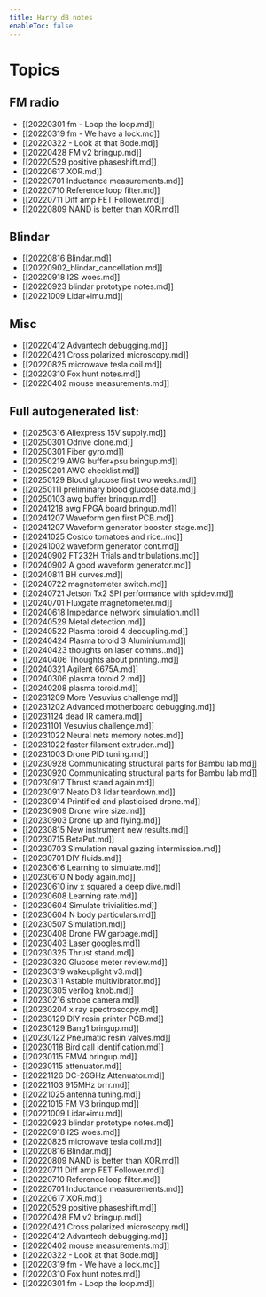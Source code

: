 ```yaml
---
title: Harry dB notes
enableToc: false
---
```


# Topics
## FM radio

- [[20220301 fm - Loop the loop.md]]
- [[20220319 fm -  We have a lock.md]]
- [[20220322 - Look at that Bode.md]]
- [[20220428 FM v2 bringup.md]]
- [[20220529 positive phaseshift.md]]
- [[20220617 XOR.md]]
- [[20220701 Inductance measurements.md]]
- [[20220710 Reference loop filter.md]]
- [[20220711 Diff amp FET Follower.md]]
- [[20220809 NAND is better than XOR.md]]

## Blindar
- [[20220816 Blindar.md]]
- [[20220902_blindar_cancellation.md]]
- [[20220918 I2S woes.md]]
- [[20220923 blindar prototype notes.md]]
- [[20221009 Lidar+imu.md]]

## Misc
- [[20220412 Advantech debugging.md]]
- [[20220421 Cross polarized microscopy.md]]
- [[20220825 microwave tesla coil.md]]
- [[20220310 Fox hunt notes.md]]
- [[20220402 mouse measurements.md]]

## Full autogenerated list:

- [[20250316 Aliexpress 15V supply.md]]
- [[20250301 Odrive clone.md]]
- [[20250301 Fiber gyro.md]]
- [[20250219 AWG buffer+psu bringup.md]]
- [[20250201 AWG checklist.md]]
- [[20250129 Blood glucose first two weeks.md]]
- [[20250111 preliminary blood glucose data.md]]
- [[20250103 awg buffer bringup.md]]
- [[20241218 awg FPGA board bringup.md]]
- [[20241207 Waveform gen first PCB.md]]
- [[20241207 Waveform generator booster stage.md]]
- [[20241025 Costco tomatoes and rice..md]]
- [[20241002 waveform generator cont.md]]
- [[20240902 FT232H Trials and tribulations.md]]
- [[20240902 A good waveform generator.md]]
- [[20240811 BH curves.md]]
- [[20240722 magnetometer switch.md]]
- [[20240721 Jetson Tx2 SPI performance with spidev.md]]
- [[20240701 Fluxgate magnetometer.md]]
- [[20240618 Impedance network simulation.md]]
- [[20240529 Metal detection.md]]
- [[20240522 Plasma toroid 4 decoupling.md]]
- [[20240424 Plasma toroid 3 Aluminium.md]]
- [[20240423 thoughts on laser comms..md]]
- [[20240406 Thoughts about printing..md]]
- [[20240321 Agilent 6675A.md]]
- [[20240306 plasma toroid 2.md]]
- [[20240208 plasma toroid.md]]
- [[20231209 More Vesuvius challenge.md]]
- [[20231202 Advanced motherboard debugging.md]]
- [[20231124 dead IR camera.md]]
- [[20231101 Vesuvius challenge.md]]
- [[20231022 Neural nets memory notes.md]]
- [[20231022 faster filament extruder..md]]
- [[20231003 Drone PID tuning.md]]
- [[20230928 Communicating structural parts for Bambu lab.md]]
- [[20230920 Communicating structural parts for Bambu lab.md]]
- [[20230917 Thrust stand again.md]]
- [[20230917 Neato D3 lidar teardown.md]]
- [[20230914 Printified and plasticised drone.md]]
- [[20230909 Drone wire size.md]]
- [[20230903 Drone up and flying.md]]
- [[20230815 New instrument new results.md]]
- [[20230715 BetaPut.md]]
- [[20230703 Simulation naval gazing intermission.md]]
- [[20230701 DIY fluids.md]]
- [[20230616 Learning to simulate.md]]
- [[20230610 N body again.md]]
- [[20230610 inv x squared a deep dive.md]]
- [[20230608 Learning rate.md]]
- [[20230604 Simulate trivialities.md]]
- [[20230604 N body particulars.md]]
- [[20230507 Simulation.md]]
- [[20230408 Drone FW garbage.md]]
- [[20230403 Laser googles.md]]
- [[20230325 Thrust stand.md]]
- [[20230320 Glucose meter review.md]]
- [[20230319 wakeuplight v3.md]]
- [[20230311 Astable multivibrator.md]]
- [[20230305 verilog knob.md]]
- [[20230216 strobe camera.md]]
- [[20230204 x ray spectroscopy.md]]
- [[20230129 DIY resin printer  PCB.md]]
- [[20230129 Bang1 bringup.md]]
- [[20230122 Pneumatic resin valves.md]]
- [[20230118 Bird call identification.md]]
- [[20230115 FMV4 bringup.md]]
- [[20230115 attenuator.md]]
- [[20221126 DC-26GHz Attenuator.md]]
- [[20221103 915MHz brrr.md]]
- [[20221025 antenna tuning.md]]
- [[20221015 FM V3 bringup.md]]
- [[20221009 Lidar+imu.md]]
- [[20220923 blindar prototype notes.md]]
- [[20220918 I2S woes.md]]
- [[20220825 microwave tesla coil.md]]
- [[20220816 Blindar.md]]
- [[20220809 NAND is better than XOR.md]]
- [[20220711 Diff amp FET Follower.md]]
- [[20220710 Reference loop filter.md]]
- [[20220701 Inductance measurements.md]]
- [[20220617 XOR.md]]
- [[20220529 positive phaseshift.md]]
- [[20220428 FM v2 bringup.md]]
- [[20220421 Cross polarized microscopy.md]]
- [[20220412 Advantech debugging.md]]
- [[20220402 mouse measurements.md]]
- [[20220322 - Look at that Bode.md]]
- [[20220319 fm -  We have a lock.md]]
- [[20220310 Fox hunt notes.md]]
- [[20220301 fm - Loop the loop.md]]
